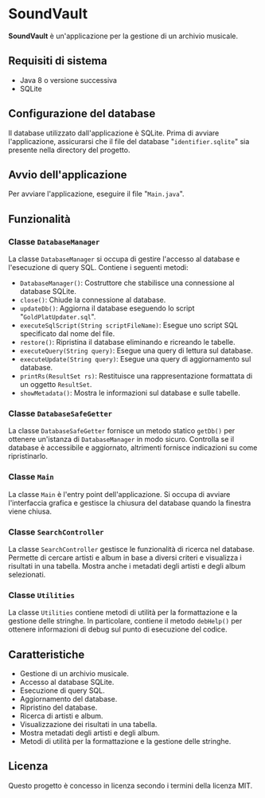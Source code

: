 # SoundVault

**SoundVault** è un'applicazione per la gestione di un archivio musicale.

## Requisiti di sistema

- Java 8 o versione successiva
- SQLite

## Configurazione del database

Il database utilizzato dall'applicazione è SQLite. Prima di avviare l'applicazione, assicurarsi che il file del database "`identifier.sqlite`" sia presente nella directory del progetto.

## Avvio dell'applicazione

Per avviare l'applicazione, eseguire il file "`Main.java`".

## Funzionalità

### Classe `DatabaseManager`

La classe `DatabaseManager` si occupa di gestire l'accesso al database e l'esecuzione di query SQL. Contiene i seguenti metodi:

- `DatabaseManager()`: Costruttore che stabilisce una connessione al database SQLite.
- `close()`: Chiude la connessione al database.
- `updateDb()`: Aggiorna il database eseguendo lo script "`GoldPlatUpdater.sql`".
- `executeSqlScript(String scriptFileName)`: Esegue uno script SQL specificato dal nome del file.
- `restore()`: Ripristina il database eliminando e ricreando le tabelle.
- `executeQuery(String query)`: Esegue una query di lettura sul database.
- `executeUpdate(String query)`: Esegue una query di aggiornamento sul database.
- `printRs(ResultSet rs)`: Restituisce una rappresentazione formattata di un oggetto `ResultSet`.
- `showMetadata()`: Mostra le informazioni sul database e sulle tabelle.

### Classe `DatabaseSafeGetter`

La classe `DatabaseSafeGetter` fornisce un metodo statico `getDb()` per ottenere un'istanza di `DatabaseManager` in modo sicuro. Controlla se il database è accessibile e aggiornato, altrimenti fornisce indicazioni su come ripristinarlo.

### Classe `Main`

La classe `Main` è l'entry point dell'applicazione. Si occupa di avviare l'interfaccia grafica e gestisce la chiusura del database quando la finestra viene chiusa.

### Classe `SearchController`

La classe `SearchController` gestisce le funzionalità di ricerca nel database. Permette di cercare artisti e album in base a diversi criteri e visualizza i risultati in una tabella. Mostra anche i metadati degli artisti e degli album selezionati.

### Classe `Utilities`

La classe `Utilities` contiene metodi di utilità per la formattazione e la gestione delle stringhe. In particolare, contiene il metodo `debHelp()` per ottenere informazioni di debug sul punto di esecuzione del codice.

## Caratteristiche

- Gestione di un archivio musicale.
- Accesso al database SQLite.
- Esecuzione di query SQL.
- Aggiornamento del database.
- Ripristino del database.
- Ricerca di artisti e album.
- Visualizzazione dei risultati in una tabella.
- Mostra metadati degli artisti e degli album.
- Metodi di utilità per la formattazione e la gestione delle stringhe.

## Licenza

Questo progetto è concesso in licenza secondo i termini della licenza MIT.
